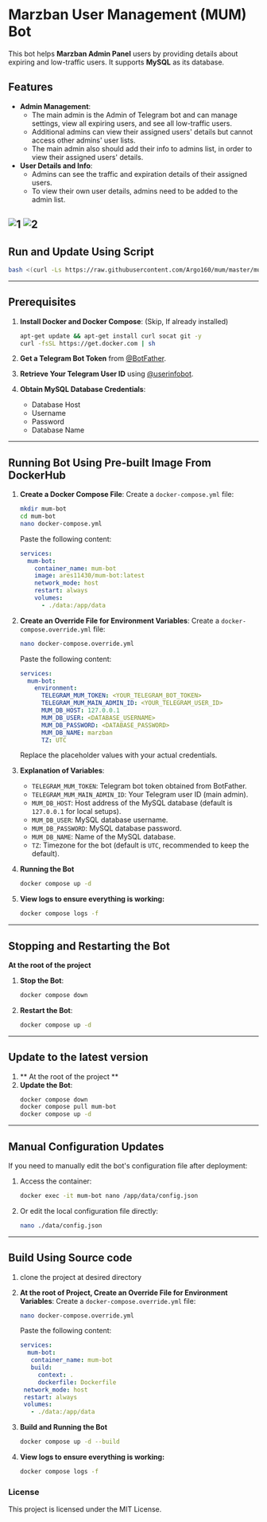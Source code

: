 # Marzban User Management (MUM) Bot

This bot helps **Marzban Admin Panel** users by providing details about expiring and low-traffic users. It supports **MySQL** as its database.

## Features

- **Admin Management**:
  - The main admin is the Admin of Telegram bot and can manage settings, view all expiring users, and see all low-traffic users.
  - Additional admins can view their assigned users' details but cannot access other admins' user lists.
  - The main admin also should add their info to admins list, in order to view their assigned users' details.
- **User Details and Info**:
  - Admins can see the traffic and expiration details of their assigned users.
  - To view their own user details, admins need to be added to the admin list.

![1](https://github.com/user-attachments/assets/9bb42a1c-be1a-4b9e-b928-993d87349b42)
![2](https://github.com/user-attachments/assets/af96d86c-a8cd-47dc-9406-e48ff0ffc743)
---
## Run and Update Using Script
   ```bash
   bash <(curl -Ls https://raw.githubusercontent.com/Argo160/mum/master/mum.sh)
   ```
---
## Prerequisites

1. **Install Docker and Docker Compose**: (Skip, If already installed)

   ```bash
   apt-get update && apt-get install curl socat git -y
   curl -fsSL https://get.docker.com | sh
   ```

2. **Get a Telegram Bot Token** from [@BotFather](https://core.telegram.org/bots#botfather).

3. **Retrieve Your Telegram User ID** using [@userinfobot](https://t.me/userinfobot).

4. **Obtain MySQL Database Credentials**:
   - Database Host
   - Username
   - Password
   - Database Name

---


## Running Bot Using Pre-built Image From DockerHub

1. **Create a Docker Compose File**:
   Create a `docker-compose.yml` file:

   ```bash
   mkdir mum-bot
   cd mum-bot
   nano docker-compose.yml
   ```

   Paste the following content:

   ```yaml
   services:
     mum-bot:
       container_name: mum-bot
       image: ares11430/mum-bot:latest
       network_mode: host
       restart: always
       volumes:
         - ./data:/app/data
   ```

2. **Create an Override File for Environment Variables**:
   Create a `docker-compose.override.yml` file:

   ```bash
   nano docker-compose.override.yml
   ```

   Paste the following content:

   ```yaml
   services:
     mum-bot:
       environment:
         TELEGRAM_MUM_TOKEN: <YOUR_TELEGRAM_BOT_TOKEN>
         TELEGRAM_MUM_MAIN_ADMIN_ID: <YOUR_TELEGRAM_USER_ID>
         MUM_DB_HOST: 127.0.0.1
         MUM_DB_USER: <DATABASE_USERNAME>
         MUM_DB_PASSWORD: <DATABASE_PASSWORD>
         MUM_DB_NAME: marzban
         TZ: UTC
   ```

   Replace the placeholder values with your actual credentials.

3. **Explanation of Variables**:
   - `TELEGRAM_MUM_TOKEN`: Telegram bot token obtained from BotFather.
   - `TELEGRAM_MUM_MAIN_ADMIN_ID`: Your Telegram user ID (main admin).
   - `MUM_DB_HOST`: Host address of the MySQL database (default is `127.0.0.1` for local setups).
   - `MUM_DB_USER`: MySQL database username.
   - `MUM_DB_PASSWORD`: MySQL database password.
   - `MUM_DB_NAME`: Name of the MySQL database.
   - `TZ`: Timezone for the bot (default is `UTC`, recommended to keep the default).
  
4. **Running the Bot**
   ```bash
   docker compose up -d
   ```

5. **View logs to ensure everything is working:**
   ```bash
   docker compose logs -f
   ```
   
---

## Stopping and Restarting the Bot

**At the root of the project**

1. **Stop the Bot**:

   ```bash
   docker compose down
   ```

2. **Restart the Bot**:
   ```bash
   docker compose up -d
   ```

---

## Update to the latest version

1. ** At the root of the project **
2. **Update the Bot**:
   ```bash
   docker compose down
   docker compose pull mum-bot
   docker compose up -d
   ```

---

## Manual Configuration Updates

If you need to manually edit the bot's configuration file after deployment:

1. Access the container:

   ```bash
   docker exec -it mum-bot nano /app/data/config.json
   ```

2. Or edit the local configuration file directly:
   ```bash
   nano ./data/config.json
   ```
   
---

## Build Using Source code

1. clone the project at desired directory

2. **At the root of Project, Create an Override File for Environment Variables**:
   Create a `docker-compose.override.yml` file:

   ```bash
   nano docker-compose.override.yml
   ```

   Paste the following content:

   ```yaml
   services:
     mum-bot:
      container_name: mum-bot
      build:
        context: .
        dockerfile: Dockerfile
    network_mode: host
    restart: always
    volumes:
      - ./data:/app/data
   ```
   
3. **Build and Running the Bot**
   ```bash
   docker compose up -d --build
   ```

4. **View logs to ensure everything is working:**
   ```bash
   docker compose logs -f
   ```

### License

This project is licensed under the MIT License.
